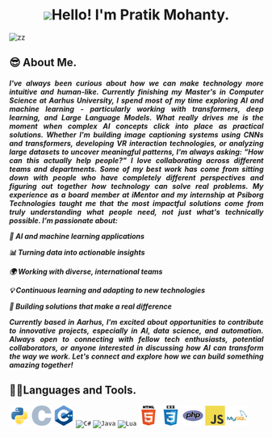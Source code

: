 <h1 align="center"><a href="https://pratikmohanty1425.github.io/Portfolio/index.html"><img src="https://media.giphy.com/media/hvRJCLFzcasrR4ia7z/giphy.gif" width="5%"></a>Hello! I'm Pratik Mohanty.</h1> 

![zz](https://user-images.githubusercontent.com/60297008/229171543-791ade5c-661f-4af2-9d8f-d081529ee6bd.jpg)

<h2 align="Left">😎 About Me.</h3>

<h5 align="justify"> 
I've always been curious about how we can make technology more intuitive and human-like. Currently finishing my Master's in Computer Science at Aarhus University, I spend most of my time exploring AI and machine learning - particularly working with transformers, deep learning, and Large Language Models.
What really drives me is the moment when complex AI concepts click into place as practical solutions. Whether I'm building image captioning systems using CNNs and transformers, developing VR interaction technologies, or analyzing large datasets to uncover meaningful patterns, I'm always asking: "How can this actually help people?"
I love collaborating across different teams and departments. Some of my best work has come from sitting down with people who have completely different perspectives and figuring out together how technology can solve real problems. My experience as a board member at iMentor and my internship at Psiborg Technologies taught me that the most impactful solutions come from truly understanding what people need, not just what's technically possible.
I'm passionate about:

🤖 AI and machine learning applications

📊 Turning data into actionable insights

🌍 Working with diverse, international teams

💡 Continuous learning and adapting to new technologies

🚀 Building solutions that make a real difference

Currently based in Aarhus, I'm excited about opportunities to contribute to innovative projects, especially in AI, data science, and automation. Always open to connecting with fellow tech enthusiasts, potential collaborators, or anyone interested in discussing how AI can transform the way we work.
Let's connect and explore how we can build something amazing together!

<h2 align="left">👨‍💻Languages and Tools.</h3>

<code><a href="https://www.python.org"><img height="40" alt="Python" src="https://raw.githubusercontent.com/devicons/devicon/master/icons/python/python-original.svg"></a></code>
<code><a href="https://www.cprogramming.com/"><img height="40" alt="C" src="https://raw.githubusercontent.com/devicons/devicon/master/icons/c/c-original.svg"></a></code>
<code><a href="https://www.w3schools.com/cpp/"><img height="40" alt="C++" src="https://raw.githubusercontent.com/devicons/devicon/master/icons/cplusplus/cplusplus-original.svg"></a></code>
<code><img height="40" alt="C#" src="https://user-images.githubusercontent.com/60297008/229184467-1bf19cfd-2040-48d3-8bb3-58034bdeba54.png"></code>
<code><img height="40" alt="Java" src="https://user-images.githubusercontent.com/60297008/229185012-580f2826-6292-4437-b778-8e4fa0a851d2.png"></code>
<code><img height="40" alt="Lua" src="https://upload.wikimedia.org/wikipedia/commons/c/cf/Lua-Logo.svg"></code>
<code><img height="40" alt="HTML" src="https://raw.githubusercontent.com/devicons/devicon/master/icons/html5/html5-original-wordmark.svg"></code>
<code><img height="40" alt="CSS" src="https://raw.githubusercontent.com/devicons/devicon/master/icons/css3/css3-original-wordmark.svg"></code>
<code><img height="40" alt="PHP" src="https://raw.githubusercontent.com/devicons/devicon/master/icons/php/php-original.svg"></code>
<code><img height="40" alt="JavaScript" src="https://raw.githubusercontent.com/devicons/devicon/master/icons/javascript/javascript-original.svg"></code>
<code><img height="40" alt="SQL" src="https://raw.githubusercontent.com/devicons/devicon/master/icons/mysql/mysql-original-wordmark.svg"></code>


